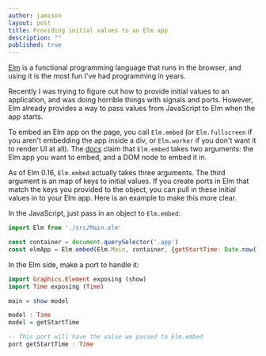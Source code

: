```yaml
---
author: jamison
layout: post
title: Providing initial values to an Elm app
description: ""
published: true
---
```


[Elm](http://elm-lang.org/) is a functional programming language that runs in
the browser, and using it is the most fun I've had programming in years.

Recently I was trying to figure out how to provide initial values to an
application, and was doing horrible things with signals and ports. However, Elm
already provides a way to pass values from JavaScript to Elm when the app
starts.

To embed an Elm app on the page, you call `Elm.embed` (or `Elm.fullscreen` if
you aren't embedding the app inside a div, or `Elm.worker` if you don't want it
to render UI at all). The [docs](http://elm-lang.org/guide/interop) claim that
`Elm.embed` takes two arguments: the Elm app you want to embed, and a DOM node
to embed it in.

As of Elm 0.16, `Elm.embed` actually takes three arguments. The third argument
is an map of keys to initial values. If you create ports in Elm that match the
keys you provided to the object, you can pull in these initial values in to
your Elm app. Here is an example to make this more clear.


In the JavaScript, just pass in an object to `Elm.embed`:


```javascript
import Elm from './src/Main.elm'

const container = document.querySelector('.app')
const elmApp = Elm.embed(Elm.Main, container, {getStartTime: Date.now()})
```


In the Elm side, make a port to handle it:


```haskell
import Graphics.Element exposing (show)
import Time exposing (Time)

main = show model

model : Time
model = getStartTime

-- This port will have the value we passed to Elm.embed
port getStartTime : Time
```
